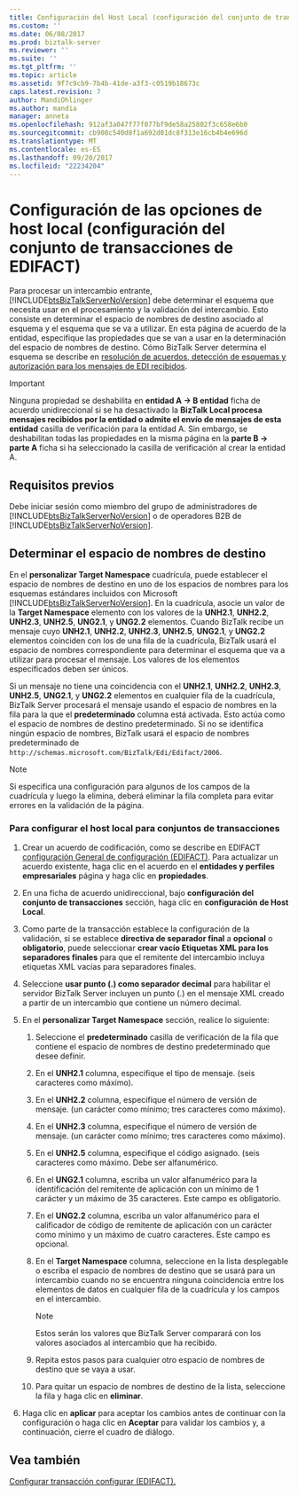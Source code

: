 ```yaml
---
title: Configuración del Host Local (configuración del conjunto de transacciones EDIFACT) | Documentos de Microsoft
ms.custom: ''
ms.date: 06/08/2017
ms.prod: biztalk-server
ms.reviewer: ''
ms.suite: ''
ms.tgt_pltfrm: ''
ms.topic: article
ms.assetid: 9f7c9cb9-7b4b-41de-a3f3-c0519b18673c
caps.latest.revision: 7
author: MandiOhlinger
ms.author: mandia
manager: anneta
ms.openlocfilehash: 912af3a047f77f077bf9de58a25802f3c658e6b0
ms.sourcegitcommit: cb908c540d8f1a692d01dc8f313e16cb4b4e696d
ms.translationtype: MT
ms.contentlocale: es-ES
ms.lasthandoff: 09/20/2017
ms.locfileid: "22234204"
---
```

# <a name="configuring-local-host-settings-edifact-transaction-set-settings"></a>Configuración de las opciones de host local (configuración del conjunto de transacciones de EDIFACT)
Para procesar un intercambio entrante, [!INCLUDE[btsBizTalkServerNoVersion](../includes/btsbiztalkservernoversion-md.md)] debe determinar el esquema que necesita usar en el procesamiento y la validación del intercambio. Esto consiste en determinar el espacio de nombres de destino asociado al esquema y el esquema que se va a utilizar. En esta página de acuerdo de la entidad, especifique las propiedades que se van a usar en la determinación del espacio de nombres de destino. Cómo BizTalk Server determina el esquema se describe en [resolución de acuerdos, detección de esquemas y autorización para los mensajes de EDI recibidos](../core/agreement-resolution-schema-discovery-and-authorization-for-received-edi.md).  
  
> [!IMPORTANT]
>  Ninguna propiedad se deshabilita en **entidad A -> B entidad** ficha de acuerdo unidireccional si se ha desactivado la **BizTalk Local procesa mensajes recibidos por la entidad o admite el envío de mensajes de esta entidad** casilla de verificación para la entidad A. Sin embargo, se deshabilitan todas las propiedades en la misma página en la **parte B -> parte A** ficha si ha seleccionado la casilla de verificación al crear la entidad A.  
  
## <a name="prerequisites"></a>Requisitos previos  
 Debe iniciar sesión como miembro del grupo de administradores de [!INCLUDE[btsBizTalkServerNoVersion](../includes/btsbiztalkservernoversion-md.md)] o de operadores B2B de [!INCLUDE[btsBizTalkServerNoVersion](../includes/btsbiztalkservernoversion-md.md)].  
  
## <a name="determining-the-target-namespace"></a>Determinar el espacio de nombres de destino  
 En el **personalizar Target Namespace** cuadrícula, puede establecer el espacio de nombres de destino en uno de los espacios de nombres para los esquemas estándares incluidos con Microsoft [!INCLUDE[btsBizTalkServerNoVersion](../includes/btsbiztalkservernoversion-md.md)]. En la cuadrícula, asocie un valor de la **Target Namespace** elemento con los valores de la **UNH2.1**, **UNH2.2**, **UNH2.3**, **UNH2.5**, **UNG2.1**, y **UNG2.2** elementos. Cuando BizTalk recibe un mensaje cuyo **UNH2.1**, **UNH2.2**, **UNH2.3**, **UNH2.5**, **UNG2.1**, y **UNG2.2** elementos coinciden con los de una fila de la cuadrícula, BizTalk usará el espacio de nombres correspondiente para determinar el esquema que va a utilizar para procesar el mensaje. Los valores de los elementos especificados deben ser únicos.  
  
 Si un mensaje no tiene una coincidencia con el **UNH2.1**, **UNH2.2**, **UNH2.3**, **UNH2.5**, **UNG2.1**, y **UNG2.2** elementos en cualquier fila de la cuadrícula, BizTalk Server procesará el mensaje usando el espacio de nombres en la fila para la que el **predeterminado** columna está activada. Esto actúa como el espacio de nombres de destino predeterminado. Si no se identifica ningún espacio de nombres, BizTalk usará el espacio de nombres predeterminado de `http://schemas.microsoft.com/BizTalk/Edi/Edifact/2006`.  
  
> [!NOTE]
>  Si especifica una configuración para algunos de los campos de la cuadrícula y luego la elimina, deberá eliminar la fila completa para evitar errores en la validación de la página.  
  
### <a name="to-configure-local-host-settings-for-transaction-sets"></a>Para configurar el host local para conjuntos de transacciones  
  
1.  Crear un acuerdo de codificación, como se describe en EDIFACT [configuración General de configuración (EDIFACT)](../core/configuring-general-settings-edifact.md). Para actualizar un acuerdo existente, haga clic en el acuerdo en el **entidades y perfiles empresariales** página y haga clic en **propiedades**.  
  
2.  En una ficha de acuerdo unidireccional, bajo **configuración del conjunto de transacciones** sección, haga clic en **configuración de Host Local**.  
  
3.  Como parte de la transacción establece la configuración de la validación, si se establece **directiva de separador final** a **opcional** o **obligatorio**, puede seleccionar **crear vacío Etiquetas XML para los separadores finales** para que el remitente del intercambio incluya etiquetas XML vacías para separadores finales.  
  
4.  Seleccione **usar punto (.) como separador decimal** para habilitar el servidor BizTalk Server incluyen un punto (.) en el mensaje XML creado a partir de un intercambio que contiene un número decimal.  
  
5.  En el **personalizar Target Namespace** sección, realice lo siguiente:  
  
    1.  Seleccione el **predeterminado** casilla de verificación de la fila que contiene el espacio de nombres de destino predeterminado que desee definir.  
  
    2.  En el **UNH2.1** columna, especifique el tipo de mensaje. (seis caracteres como máximo).  
  
    3.  En el **UNH2.2** columna, especifique el número de versión de mensaje. (un carácter como mínimo; tres caracteres como máximo).  
  
    4.  En el **UNH2.3** columna, especifique el número de versión de mensaje. (un carácter como mínimo; tres caracteres como máximo).  
  
    5.  En el **UNH2.5** columna, especifique el código asignado. (seis caracteres como máximo. Debe ser alfanumérico.  
  
    6.  En el **UNG2.1** columna, escriba un valor alfanumérico para la identificación del remitente de aplicación con un mínimo de 1 carácter y un máximo de 35 caracteres. Este campo es obligatorio.  
  
    7.  En el **UNG2.2** columna, escriba un valor alfanumérico para el calificador de código de remitente de aplicación con un carácter como mínimo y un máximo de cuatro caracteres. Este campo es opcional.  
  
    8.  En el **Target Namespace** columna, seleccione en la lista desplegable o escriba el espacio de nombres de destino que se usará para un intercambio cuando no se encuentra ninguna coincidencia entre los elementos de datos en cualquier fila de la cuadrícula y los campos en el intercambio.  
  
        > [!NOTE]
        >  Estos serán los valores que BizTalk Server comparará con los valores asociados al intercambio que ha recibido.  
  
    9. Repita estos pasos para cualquier otro espacio de nombres de destino que se vaya a usar.  
  
    10. Para quitar un espacio de nombres de destino de la lista, seleccione la fila y haga clic en **eliminar**.  
  
6.  Haga clic en **aplicar** para aceptar los cambios antes de continuar con la configuración o haga clic en **Aceptar** para validar los cambios y, a continuación, cierre el cuadro de diálogo.  
  
## <a name="see-also"></a>Vea también  
 [Configurar transacción configurar (EDIFACT).](../core/configuring-transaction-set-settings-edifact.md)